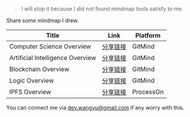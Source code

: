 > I will stop it because I did not found mindmap tools satisfy to me.

Share some mindmap I drew.

|Title|Link|Platform|
|--|--|--|
| Computer Science Overview | [分享链接](https://gitmind.com/app/doc/ee02210720) |GitMind|
| Artificial Intelligence Overview | [分享链接](https://gitmind.com/app/doc/3b02077474) |GitMind|
| Blockchain Overview | [分享链接](https://gitmind.com/app/doc/1642151905) |GitMind|
| Logic Overview | [分享链接](https://gitmind.com/app/doc/7752538896) |GitMind|
|IPFS Overview| [分享链接](https://www.processon.com/view/link/611649aa5653bb06f8ab836c) | ProcessOn |

You can connect me via <dev.wangyu@gmail.com> if any worry with this.
